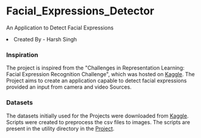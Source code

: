 # Facial_Expressions_Detector
An Application to Detect Facial Expressions
<li>Created By - Harsh Singh</li>

<h3>Inspiration</h3>
<p>
The project is inspired from the "Challenges in Representation Learning: 
Facial Expression Recognition Challenge", which was hosted on 
<a href="https://www.kaggle.com/c/challenges-in-representation-learning-facial-expression-recognition-challenge/overview">Kaggle</a>.
The Project aims to create an application capable to detect facial expressions provided an input from camera and video Sources.
</p>

<h3> Datasets </h3>
<p>
The datasets initially used for the Projects were downloaded
from 
<a href="https://www.kaggle.com/c/challenges-in-representation-learning-facial-expression-recognition-challenge/data">Kaggle</a>.
Scripts were created to preprocess the csv files to images.
The scripts are present in the utility directory in the 
<a href="https://github.com/SINGH-HARSH1/Facial_Expressions_Detector/tree/master/utilities">Project</a>.
</p>



